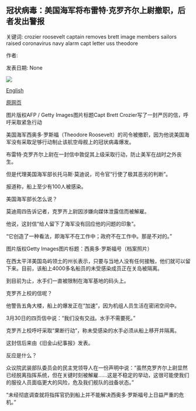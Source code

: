 ## 冠状病毒：美国海军将布雷特·克罗齐尔上尉撤职，后者发出警报

关键词: crozier roosevelt captain removes brett image members sailors raised coronavirus navy alarm capt letter uss theodore

作者: 

发表日期: None

![](https://ichef.bbci.co.uk/news/1024/branded_news/3AEC/production/_111548051_2e942427-86c5-416c-abf5-c388c6c35a9d.jpg)

[English](Coronavirus%3A%20US%20Navy%20removes%20Captain%20Brett%20Crozier%20who%20raised%20alarm.md)

[原网页](https://www.bbc.com/news/world-us-canada-52145230)

图片版权AFP / Getty Images图片标题Capt Brett Crozier写了一封严厉的信，呼吁采取紧急行动

美国海军西奥多·罗斯福（Theodore Roosevelt）的司令被撤职，因为他说美国海军没有采取足够行动制止该航空母舰上的冠状病毒爆发。

布雷特·克罗齐尔上尉在一封信中敦促其上级采取行动，防止美军在战时之外丧生。

但是代理美国海军部长托马斯·莫迪说，司令官“行使了极其恶劣的判断”。

报道称，船上至少有100人被感染。

美国海军部长怎么说？

莫迪周四告诉记者，克罗齐上尉因涉嫌向媒体泄露信而被解雇。

他说，这封信“给人留下了海军没有回应他的问题的印象”。

“它创造了一种看法，即海军不在工作中；政府不在工作中。那是不对的。”

图片版权Getty Images图片标题：西奥多·罗斯福号（档案照片）

在西太平洋美国岛屿领土的州长表示，只要与当地人没有任何接触，他们就可以留下来。目前，该船上4000多名船员的未受感染成员正在关岛被隔离。

到目前为止，水手们一直被限制在海军基地的码头上。

克罗齐上校的信呢？

他警告五角大楼，船上的爆发正在“加速”，因为机组人员生活在密闭空间中。

3月30日的四页信中说：“我们没有交战。水手不需要死。”

克罗齐上校呼吁采取“果断行动”，称未受感染的水手必须从船上移开并隔离。

这封信后来由《旧金山纪事报》发表。

反应是什么？

众议院武装部队委员会的民主党领导人在一份声明中说：“虽然克罗齐尔上尉显然已经脱离指挥系统，但在关键时刻被解雇……这是不稳定的举动，这很可能使我们的服役人员面临更大的风险，危及我们舰队的战备状态。”

“未经彻底调查就将指挥官扔到船上并不能解决西奥多·罗斯福号上日益严重的危机。”
